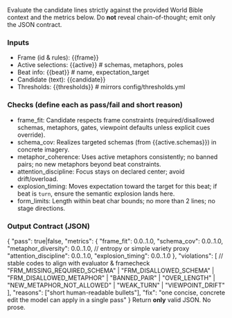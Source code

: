 
Evaluate the candidate lines strictly against the provided World Bible context and the metrics below. Do **not** reveal chain-of-thought; emit only the JSON contract.

### Inputs
- Frame (id & rules): {{frame}}
- Active selections: {{active}}   # schemas, metaphors, poles
- Beat info: {{beat}}             # name, expectation_target
- Candidate (text):
{{candidate}}
- Thresholds: {{thresholds}}      # mirrors config/thresholds.yml

### Checks (define each as pass/fail and short reason)
- frame_fit: Candidate respects frame constraints (required/disallowed schemas, metaphors, gates, viewpoint defaults unless explicit cues override). 
- schema_cov: Realizes targeted schemas (from {{active.schemas}}) in concrete imagery.
- metaphor_coherence: Uses active metaphors consistently; no banned pairs; no new metaphors beyond beat constraints.
- attention_discipline: Focus stays on declared center; avoid drift/overload.
- explosion_timing: Moves expectation toward the target for this beat; if beat is `turn`, ensure the semantic explosion lands here.
- form_limits: Length within beat char bounds; no more than 2 lines; no stage directions.

### Output Contract (JSON)
{
  "pass": true|false,
  "metrics": {
    "frame_fit": 0.0..1.0,
    "schema_cov": 0.0..1.0,
    "metaphor_diversity": 0.0..1.0,     // entropy or simple variety proxy
    "attention_discipline": 0.0..1.0,
    "explosion_timing": 0.0..1.0
  },
  "violations": [
    // stable codes to align with evaluator & framecheck
    "FRM_MISSING_REQUIRED_SCHEMA" | "FRM_DISALLOWED_SCHEMA" | "FRM_DISALLOWED_METAPHOR" |
    "BANNED_PAIR" | "OVER_LENGTH" | "NEW_METAPHOR_NOT_ALLOWED" | "WEAK_TURN" | "VIEWPOINT_DRIFT"
  ],
  "reasons": ["short human-readable bullets"],
  "fix": "one concise, concrete edit the model can apply in a single pass"
}
Return **only** valid JSON. No prose.

